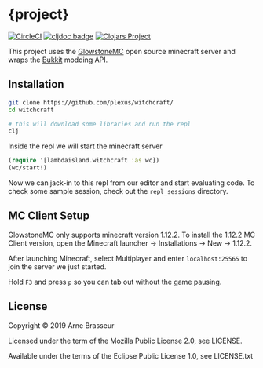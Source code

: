 # {project}

<!-- badges -->
[![CircleCI](https://circleci.com/gh/lambdaisland/{project}.svg?style=svg)](https://circleci.com/gh/lambdaisland/{project}) [![cljdoc badge](https://cljdoc.org/badge/lambdaisland/{project})](https://cljdoc.org/d/lambdaisland/{project}) [![Clojars Project](https://img.shields.io/clojars/v/lambdaisland/{project}.svg)](https://clojars.org/lambdaisland/{project})
<!-- /badges -->

This project uses the [GlowstoneMC](https://github.com/GlowstoneMC/Glowstone) open source minecraft server and wraps the [Bukkit](https://github.com/Bukkit/Bukkit) modding API.

## Installation

```bash
git clone https://github.com/plexus/witchcraft/
cd witchcraft

# this will download some libraries and run the repl
clj
```

Inside the repl we will start the minecraft server

```clojure
(require '[lambdaisland.witchcraft :as wc])
(wc/start!)
```

Now we can jack-in to this repl from our editor and start evaluating code. To check some sample session, check out the `repl_sessions` directory.

## MC Client Setup

GlowstoneMC only supports minecraft version 1.12.2. To install the 1.12.2 MC Client version, open the Minecraft launcher -> Installations -> New -> 1.12.2.

After launching Minecraft, select Multiplayer and enter `localhost:25565` to join the server we just started.

Hold `F3` and press `p` so you can tab out without the game pausing.

## License

Copyright &copy; 2019 Arne Brasseur

Licensed under the term of the Mozilla Public License 2.0, see LICENSE.

Available under the terms of the Eclipse Public License 1.0, see LICENSE.txt
